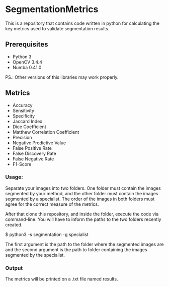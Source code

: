 # SegmentationMetrics

This is a repository that contains code written in python for calculating the key metrics used to validate segmentation results.

## Prerequisites
  * Python 3
  * OpenCV 3.4.4
  * Numba 0.41.0
 
 PS.: Other versions of this libraries may work properly. 
 
## Metrics
 * Accuracy
 * Sensitivity
 * Specificity
 * Jaccard Index
 * Dice Coefficient
 * Matthew Correlation Coefficient
 * Precision
 * Negative Predictive Value
 * False Positive Rate
 * False Discovery Rate
 * False Negative Rate
 * F1-Score
 
 
 ### Usage:
 Separate your images into two folders. One folder must contain the images segmented by your method, and the other folder must contain
 the images segmented by a specialist. The order of the images in both folders must agree for the correct measure of the metrics.
 
 After that clone this repository, and inside the folder, execute the code via command-line. You will have to inform the paths to the
 two folders recently created.
 
 $ python3 -s segmentation -g specialist
 
 The first argument is the path to the folder where the segmented images are and the second argument is the path to folder containing the images
 segmented by the specialist. 
 
 ### Output
 The metrics will be printed on a .txt file named results.
 

